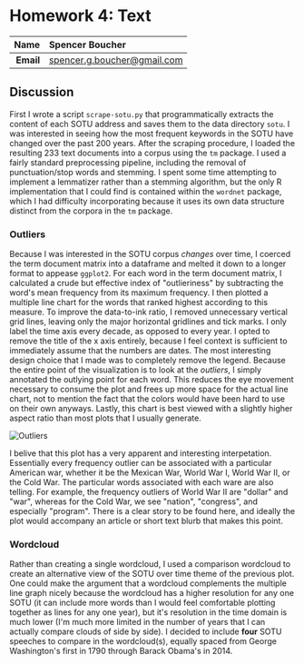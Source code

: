 Homework 4: Text
==============================

| **Name**  | Spencer Boucher  |
|----------:|:-------------|
| **Email** | spencer.g.boucher@gmail.com |

## Discussion ##

First I wrote a script `scrape-sotu.py` that programmatically extracts the content of each SOTU address and saves them to the data directory `sotu`. I was interested in seeing how the most frequent keywords in the SOTU have changed over the past 200 years. After the scraping procedure, I loaded the resulting 233 text documents into a corpus using the `tm` package. I used a fairly standard preprocessing pipeline, including the removal of punctuation/stop words and stemming. I spent some time attempting to implement a lemmatizer rather than a stemming algorithm, but the only R implementation that I could find is contained within the `wordnet` package, which I had difficulty incorporating because it uses its own data structure distinct from the corpora in the `tm` package.

### Outliers ###

Because I was interested in the SOTU corpus *changes* over time, I coerced the term document matrix into a dataframe and melted it down to a longer format to appease `ggplot2`. For each word in the term document matrix, I calculated a crude but effective index of "outlieriness" by subtracting the word's mean frequency from its maximum frequency. I then plotted a multiple line chart for the words that ranked highest according to this measure. To improve the data-to-ink ratio, I removed unnecessary vertical grid lines, leaving only the major horizontal gridlines and tick marks. I only label the time axis every decade, as opposed to every year. I opted to remove the title of the x axis entirely, because I feel context is sufficient to immediately assume that the numbers are dates. The most interesting design choice that I made was to completely remove the legend. Because the entire point of the visualization is to look at the *outliers*, I simply annotated the outlying point for each word. This reduces the eye movement necessary to consume the plot and frees up more space for the actual line chart, not to mention the fact that the colors would have been hard to use on their own anyways. Lastly, this chart is best viewed with a slightly higher aspect ratio than most plots that I usually generate.

![Outliers](../blob/master/homework4/outliers.png)

I belive that this plot has a very apparent and interesting interpetation. Essentially every frequency outlier can be associated with a particular American war, whether it be the Mexican War, World War I, World War II, or the Cold War. The particular words associated with each ware are also telling. For example, the frequency outliers of World War II are "dollar" and "war", whereas for the Cold War, we see "nation", "congress", and especially "program". There is a clear story to be found here, and ideally the plot would accompany an article or short text blurb that makes this point.

### Wordcloud ###

Rather than creating a single wordcloud, I used a comparison wordcloud to create an alternative view of the SOTU over time theme of the previous plot. One could make the argument that a wordcloud complements the multiple line graph nicely because the wordcloud has a higher resolution for any one SOTU (it can include more words than I would feel comfortable plotting together as lines for any one year), but it's resolution in the time domain is much lower (I'm much more limited in the number of years that I can actually compare clouds of side by side). I decided to include **four** SOTU speeches to compare in the wordcloud(s), equally spaced from George Washington's first in 1790 through Barack Obama's in 2014.
